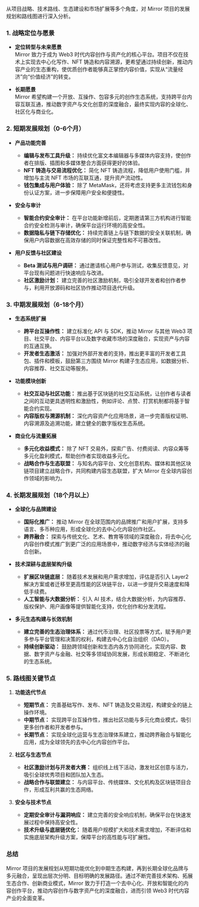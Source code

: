 从项目战略、技术路线、生态建设和市场扩展等多个角度，对 Mirror 项目的发展规划和路线图进行深入分析。

### 1. 战略定位与愿景

- **定位转型与未来愿景**  
  Mirror 致力于成为 Web3 时代内容创作与资产化的核心平台。项目不仅在技术上实现去中心化写作、NFT 铸造和内容溯源，更希望通过持续创新，推动内容产业的生态重构，使优质创作者能够真正掌控内容价值，实现从“流量经济”向“价值经济”的转变。

- **长期愿景**  
  Mirror 希望构建一个开放、互操作、包容多元的创作生态系统，支持跨平台内容互联互通，推动数字资产与文化创意的深度融合，最终实现内容的全球化、社区化与商业化。


### 2. 短期发展规划（0-6个月）

- **产品功能完善**  
  - **编辑与发布工具升级：** 持续优化富文本编辑器与多媒体内容支持，使创作者在排版、插图和多媒体整合方面获得更好的体验。  
  - **NFT 铸造与交易流程优化：** 简化 NFT 铸造流程，降低用户使用门槛，并增加与主流 NFT 市场的互联互通，提升资产流动性。  
  - **钱包集成与用户体验：** 除了 MetaMask，还将考虑支持更多主流钱包和身份认证方案，进一步保障用户安全和便捷性。

- **安全与审计**  
  - **智能合约安全审计：** 在平台功能新增前后，定期邀请第三方机构进行智能合约安全检测与审计，确保平台运行环境的高安全性。  
  - **数据隐私与链下存储优化：** 持续完善链上与链下数据的安全关联机制，确保用户内容数据在高效存储的同时保证完整性和不可篡改性。

- **用户反馈与社区建设**  
  - **Beta 测试与用户调研：** 通过邀请核心用户参与测试，收集反馈意见，对平台现有问题进行快速响应与改进。  
  - **社区激励计划：** 建立完善的社区激励机制，吸引全球开发者和创作者参与，利用开放源码和社区协作推动项目迭代升级。


### 3. 中期发展规划（6-18个月）

- **生态系统扩展**  
  - **跨平台互操作性：** 建立标准化 API 与 SDK，推动 Mirror 与其他 Web3 项目、社交平台、内容平台以及数字收藏市场的深度融合，实现资产与内容的互通互换。  
  - **开发者生态激活：** 加强对外部开发者的支持，推出更丰富的开发者工具包、插件和模板，鼓励第三方围绕 Mirror 构建子生态应用，如数据分析、内容推荐、社交互动等服务。

- **功能模块创新**  
  - **社交互动与社区功能：** 推出基于区块链的社交互动系统，让创作者与读者之间的互动更具透明性和激励性，例如评论、点赞、打赏机制都将基于智能合约实现。  
  - **内容版权与溯源机制：** 深化内容资产化应用场景，进一步完善版权证明、内容溯源及追溯功能，建立健全的数字版权生态系统。

- **商业化与流量拓展**  
  - **多元化收益模式：** 除了 NFT 交易外，探索广告、付费阅读、内容众筹等多元化盈利模式，帮助创作者实现收益多元化。  
  - **战略合作与生态联盟：** 与知名内容平台、文化创意机构、媒体和其他区块链项目建立战略合作，共同构建内容生态联盟，扩大 Mirror 在全球内容创作领域的影响力。


### 4. 长期发展规划（18个月以上）

- **全球化与品牌建设**  
  - **国际化推广：** 推动 Mirror 在全球范围内的品牌推广和用户扩展，支持多语言、多币种应用，形成全球化的去中心化内容创作社区。  
  - **跨界融合：** 探索与传统文化、艺术、教育等领域的深度融合，将去中心化内容创作模式推广到更广泛的应用场景中，推动数字经济与实体经济的融合创新。

- **技术深耕与底层架构升级**  
  - **扩展区块链底层：** 随着技术发展和用户需求增加，评估是否引入 Layer2 解决方案或者迁移至更高性能的区块链平台，以进一步提升交易速度和降低手续费。  
  - **人工智能与大数据分析：** 引入 AI 技术，结合大数据分析，为内容推荐、版权保护、用户画像等提供智能化支持，优化创作和分发流程。

- **多元生态构建与长效机制**  
  - **建立完善的生态治理体系：** 通过代币治理、社区投票等方式，赋予用户更多参与平台管理和决策的权利，构建去中心化自治组织（DAO）。  
  - **持续创新驱动：** 鼓励跨领域创新和生态内各方协同进化，实现内容、数据、数字资产与金融、社交等多领域协同发展，形成长期稳定、不断进化的生态系统。


### 5. 路线图关键节点

1. **功能迭代节点**  
   - **短期节点：** 完善基础写作、发布、NFT 铸造及交易流程，构建安全的链上操作环境。  
   - **中期节点：** 实现跨平台互操作性，推出社区功能与多元化商业模式，吸引更多创作者和开发者参与。  
   - **长期节点：** 实现全球化运营与生态治理体系建立，推动跨界融合与智能化应用，成为全球领先的去中心化内容创作平台。

2. **社区与生态节点**  
   - **社区激励计划与开发者大赛：** 组织线上线下活动，激发社区创意与活力，吸引全球优秀项目和团队加入生态。  
   - **战略合作与联盟建立：** 与内容平台、传统媒体、文化机构及区块链项目合作，形成互利共赢的生态网络。

3. **安全与技术节点**  
   - **定期安全审计与漏洞响应：** 建立完善的安全响应机制，确保平台在快速发展过程中保持高安全性。  
   - **技术升级与底层链优化：** 随着用户规模扩大和技术需求增加，不断评估和实施底层架构升级方案，保障平台的高性能与可扩展性。


### 总结

Mirror 项目的发展规划从短期功能优化到中期生态构建，再到长期全球化品牌与多元融合，呈现出层次分明、目标明确的发展路径。通过不断完善技术架构、拓展生态合作、创新商业模式，Mirror 致力于打造一个去中心化、开放和智能化的内容创作平台，推动内容创作与数字资产化的深度融合，进而引领 Web3 时代内容产业的全面变革。